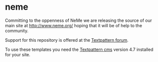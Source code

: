 # neme

Committing to the oppenness of NeMe we are releasing the source of our main site at http://www.neme.org/ hoping that it will be of help to the community.

Support for this repository is offered at the [Textpattern forum](http://forum.textpattern.com/viewtopic.php?pid=302334).

To use these templates you need the [Textpattern cms](http://www.textpattern.com) version 4.7  installed for your site.
